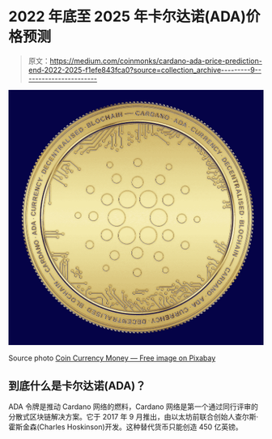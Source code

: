# 2022 年底至 2025 年卡尔达诺(ADA)价格预测

> 原文：<https://medium.com/coinmonks/cardano-ada-price-prediction-end-2022-2025-f1efe843fca0?source=collection_archive---------9----------------------->

![](img/b6383509684e21e35190c9ded9dcb558.png)

Source photo [Coin Currency Money — Free image on Pixabay](https://pixabay.com/illustrations/coin-currency-money-cardano-ada-6723379/)

## 到底什么是卡尔达诺(ADA)？

ADA 令牌是推动 Cardano 网络的燃料，Cardano 网络是第一个通过同行评审的分散式区块链解决方案。它于 2017 年 9 月推出，由以太坊前联合创始人查尔斯·霍斯金森(Charles Hoskinson)开发。这种替代货币只能创造 450 亿英镑。